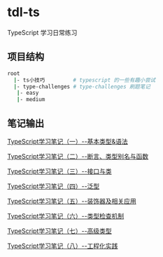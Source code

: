 # tdl-ts

TypeScript 学习日常练习

## 项目结构

```sh
root
  |- ts小技巧         # typescript 的一些有趣小尝试 
  |- type-challenges # type-challenges 刷题笔记
   |- easy
   |- medium 
```

## 笔记输出

[TypeScript学习笔记（一）--基本类型&语法](https://juejin.cn/post/7096298689915781134)

[TypeScript学习笔记（二）--断言、类型别名与函数](https://juejin.cn/post/7108307836035137573)

[TypeScript学习笔记（三）--接口与类](https://juejin.cn/post/7116454279430275080)

[TypeScript学习笔记（四）--泛型](https://juejin.cn/post/7122800962271445022)

[TypeScript学习笔记（五）--装饰器及相关应用](https://juejin.cn/post/7122801688385159204)

[TypeScript学习笔记（六）--类型检查机制](https://juejin.cn/post/7122838320219947021)

[TypeScript学习笔记（七）--高级类型](https://juejin.cn/post/7122802900912324639)

[TypeScript学习笔记（八）--工程化实践](https://juejin.cn/post/7122842543900868644)